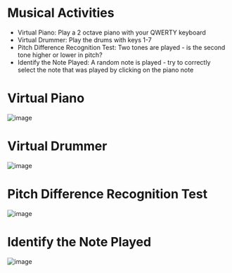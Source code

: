 # Musical Activities
- Virtual Piano: Play a 2 octave piano with your QWERTY keyboard
- Virtual Drummer: Play the drums with keys 1-7
- Pitch Difference Recognition Test: Two tones are played - is the second tone higher or lower in pitch?
- Identify the Note Played: A random note is played - try to correctly select the note that was played by clicking on the piano note

# Virtual Piano
![image](https://user-images.githubusercontent.com/43594839/49676041-5de06d80-fa35-11e8-985b-3aa0aac69420.png)

# Virtual Drummer
![image](https://user-images.githubusercontent.com/43594839/49676077-836d7700-fa35-11e8-831c-1ca00d616c0f.png)

# Pitch Difference Recognition Test
![image](https://user-images.githubusercontent.com/43594839/49676097-95e7b080-fa35-11e8-8e4a-f42b1fce0004.png)

# Identify the Note Played
![image](https://user-images.githubusercontent.com/43594839/49676118-ac8e0780-fa35-11e8-87f2-928d680653b2.png)
